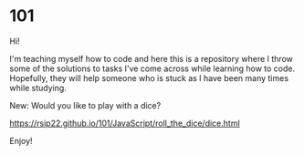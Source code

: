 # 101
Hi!

I'm teaching myself how to code and here this is a repository where I throw some of the solutions to tasks I've come across while learning how to code. Hopefully, they will help someone who is stuck as I have been many times while studying.

New: Would you like to play with a dice?

https://rsip22.github.io/101/JavaScript/roll_the_dice/dice.html

Enjoy!
